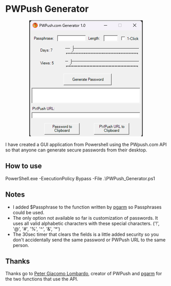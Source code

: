# PWPush Generator
<p align="center">
  <img src="https://raw.githubusercontent.com/Tachaeon/PWPush-Generator/main/screengrab.png" />
</p>

I have created a GUI application from Powershell using the PWpush.com API so that anyone can generate secure passwords from their desktop.

## How to use
PowerShell.exe -ExecutionPolicy Bypass -File .\PWPush_Generator.ps1

## Notes
- I added $Passphrase to the function written by [pgarm](https://github.com/pgarm/pwposh/tree/main) so Passphrases could be used.
- The only option not available so far is customization of passwords. It uses all valid alphabetic characters with these special characters. ('!', '@', '#', '%', '^', '&', '*')
- The 30sec timer that clears the fields is a little added security so you don't accidentally send the same password or PWPush URL to the same person.

## Thanks

Thanks go to [Peter Giacomo Lombardo](https://github.com/pglombardo), creator of PWPush and [pgarm](https://github.com/pgarm/pwposh/tree/main) for the two functions that use the API.